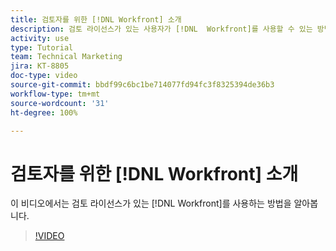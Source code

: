 ```yaml
---
title: 검토자를 위한 [!DNL Workfront] 소개
description: 검토 라이선스가 있는 사용자가 [!DNL  Workfront]를 사용할 수 있는 방법을 알아봅니다.
activity: use
type: Tutorial
team: Technical Marketing
jira: KT-8805
doc-type: video
source-git-commit: bbdf99c6bc1be714077fd94fc3f8325394de36b3
workflow-type: tm+mt
source-wordcount: '31'
ht-degree: 100%

---
```


# 검토자를 위한 [!DNL Workfront] 소개

이 비디오에서는 검토 라이선스가 있는 [!DNL  Workfront]를 사용하는 방법을 알아봅니다.

>[!VIDEO](https://video.tv.adobe.com/v/335106/?quality=12&learn=on&enablevpops=1)
